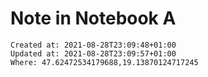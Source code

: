 # Note in Notebook A



    Created at: 2021-08-28T23:09:48+01:00
    Updated at: 2021-08-28T23:09:57+01:00
    Where: 47.62472534179688,19.13870124717245

